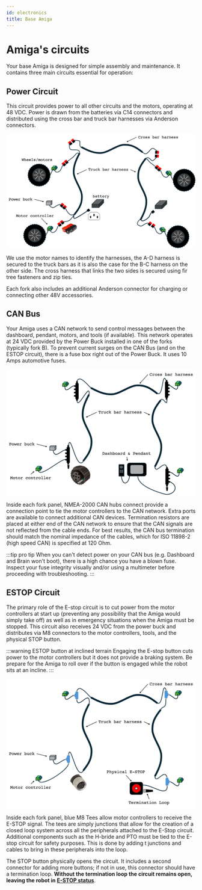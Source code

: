 ```yaml
---
id: electronics
title: Base Amiga
---
```


# Amiga's circuits

Your base Amiga is designed for simple assembly and maintenance. It contains three main
circuits essential for operation:

## Power Circuit

This circuit provides power to all other circuits and the motors, operating at 48 VDC. Power is
drawn from the batteries via C14 connectors and distributed using the cross bar and truck bar
harnesses via Anderson connectors.

![schematics of power circuit](./assets/circuit48.png)

We use the motor names to identify the harnesses, the A-D harness is secured
to the truck bars as it is also the case for the B-C harness on the other side. The cross harness
that links the two sides is secured using fir tree fasteners and zip ties.

Each fork also includes an additional Anderson connector for charging or connecting other 48V
accessories.

## CAN Bus

Your Amiga uses a CAN network to send control messages between the dashboard, pendant, motors, and
tools (if available). This network operates at 24 VDC provided by the Power Buck installed in one
of the forks (typically fork B). To prevent current surges on the CAN Bus (and on the ESTOP
circuit), there is a fuse box right out of the Power Buck. It uses 10 Amps automotive fuses.

![schematics of CAN Bus](./assets/can.png)

Inside each fork panel, NMEA-2000 CAN hubs connect provide a connection point to tie the motor
controllers to the CAN network. Extra ports are available to connect additional CAN devices.
Termination resistors are placed at either end of the CAN network to ensure that the CAN signals
are not reflected from the cable ends. For best results, the CAN bus termination should match the
nominal impedance of the cables, which for ISO 11898-2 (high speed CAN) is specified at 120 Ohm.

:::tip pro tip
When you can't detect power on your CAN bus (e.g. Dashboard and Brain won't boot), there is a high
chance you have a blown fuse. Inspect your fuse integrity visually and/or using a multimeter before
proceeding with troubleshooting.
:::

## ESTOP Circuit

The primary role of the E-stop circuit is to cut power from the motor controllers at start up
(preventing any possibility that the Amiga would simply take off) as well as in emergency
situations when the Amiga must be stopped. This circuit also receives 24 VDC from the power buck
and distributes via M8 connectors to the motor controllers, tools, and the physical STOP button.

:::warning ESTOP button at inclined terrain
Engaging the E-stop button cuts power to the motor controllers but it does not provide a braking
system. Be prepare for the Amiga to roll over if the button is engaged while the robot sits at an
incline.
:::

![schematics of E-STOP circuit](./assets/estop.png)

Inside each fork panel, blue M8 Tees allow motor controllers to receive the E-STOP signal. The tees
are simply junctions that allow for the creation of a closed loop system across all the peripherals
attached to the E-Stop circuit. Additional components such as the H-bride and PTO must be tied to
the E-stop circuit for safety purposes. This is done by adding t junctions and cables to bring in
these peripherals into the loop.

The STOP button physically opens the circuit. It includes a second
connector for adding more buttons; if not in use, this connector should have a termination loop.
**Without the termination loop the circuit remains open, leaving the robot in
[E-STOP status](../dashboard/control-states#state-descriptions)**.
